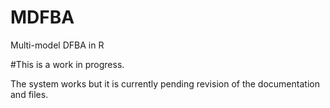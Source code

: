 # MDFBA
Multi-model DFBA in R

#This is a work in progress.

The system works but it is currently pending revision of the documentation and files.

